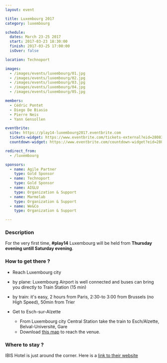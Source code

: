 ```yaml
---
layout: event

title: Luxembourg 2017
category: luxembourg

schedule:
  dates: March 23-25 2017
  start: 2017-03-23 18:30:00
  finish: 2017-03-25 17:00:00
  isOver: false

location: Technoport

images:
  - /images/events/luxembourg/01.jpg
  - /images/events/luxembourg/02.jpg
  - /images/events/luxembourg/03.jpg
  - /images/events/luxembourg/04.jpg
  - /images/events/luxembourg/05.jpg

members:
  - Cédric Pontet
  - Diego De Biasio
  - Pierre Neis
  - Yann Gensollen

eventbrite: 
  site: https://play14-luxembourg2017.eventbrite.com
  tickets-widget: https://www.eventbrite.com/tickets-external?eid=28083088273&ref=etckt
  countdown-widget: https://www.eventbrite.com/countdown-widget?eid=28083088273

redirect_from:
  - /luxembourg

sponsors:
  - name: Agile Partner
    type: Gold Sponsor
  - name: Technoport
    type: Gold Sponsor
  - name: AIGLU
    type: Organization & Support
  - name: Marmelab
    type: Organization & Support
  - name: We&Co
    type: Organization & Support

---
```


### Description
For the very first time, **#play14** Luxembourg will be held from **Thursday evening untill Saturday evening**.
  

### How to get there ?
- Reach Luxembourg city 
 - by plane: Luxembourg Airport is well connected and buses can bring you directly to Train Station (15 min) 
 - by train: it's easy, 2 hours from Paris, 2:30-to 3:00 from Brussels (no High Speed), 50min from Trier 

- Get to Esch-sur-Alzette 
  - From Luxembourg city Central Station take the train to Esch/Alzette, Belval-Université, Gare 
  - Download [this map](http://www.technoport.lu/online/www/function/accessmap/54/contentContainer/236/2323/ENG/AccessMapEsch.pdf) to reach the venue.
  

### Where to stay ?
IBIS Hotel is just around the corner. 
Here is a [link to their website](http://www.ibis.com/gb/hotel-7071-ibis-esch-belval/index.shtml)

  
